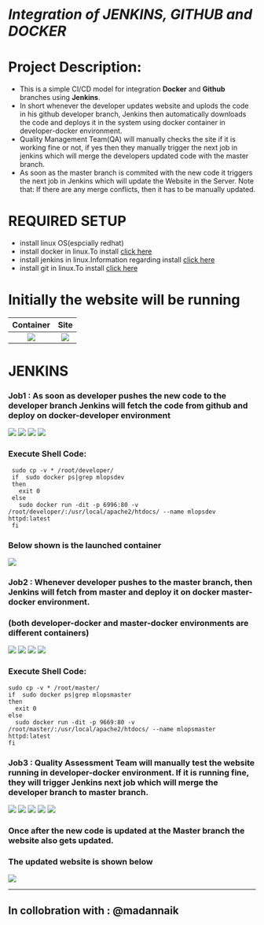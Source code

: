 
# ***Integration of JENKINS, GITHUB and DOCKER*** 

# Project Description:
- This is a simple CI/CD model for integration **Docker** and **Github** branches using **Jenkins**.
- In short whenever the developer updates website and uplods the code in his github developer branch, Jenkins then automatically downloads the code and deploys it in the system using docker container in developer-docker environment. 
- Quality Management Team(QA) will manually checks the site if it is working fine or not, if yes then they manually trigger the next job in jenkins which will merge the developers updated code with the master branch. 
- As soon as the master branch is commited with the new code it triggers the next job  in Jenkins which will update the Website in the Server.
Note that: If there are any merge conflicts, then it has to be manually updated.

# **REQUIRED SETUP**
 * install linux OS(espcially redhat) 
 * install docker in linux.To install [click here](https://docs.docker.com/engine/install/)
 * install jenkins in linux.Information regarding install [click here](https://www.jenkins.io/download/)
 * install git in linux.To install [click here](https://git-scm.com/download/linux)
 
 
# **Initially the website will be running**
Container                  |  Site
:-------------------------:|:-------------------------:
![](images/ic.png)  |  ![](images/io.png)

# **JENKINS**

### Job1 : As soon as developer pushes the new code to the developer branch Jenkins will fetch the code from github and deploy on docker-developer environment
![](images/j11.png)
![](images/j12.png)
![](images/j13.png)
![](images/j14.png)

### Execute Shell Code:

     sudo cp -v * /root/developer/
     if  sudo docker ps|grep mlopsdev
     then
       exit 0
     else
       sudo docker run -dit -p 6996:80 -v /root/developer/:/usr/local/apache2/htdocs/ --name mlopsdev httpd:latest
     fi

### Below shown is the launched container
![](images/rc.png)

### Job2 : Whenever developer pushes to the master branch, then Jenkins will fetch from master and deploy it on docker master-docker environment.
### (both developer-docker and master-docker environments are different containers)

![](images/j21.png)
![](images/j22.png)
![](images/j23.png)
![](images/j24.png)

### Execute Shell Code:

    sudo cp -v * /root/master/
    if  sudo docker ps|grep mlopsmaster
    then
      exit 0
    else
      sudo docker run -dit -p 9669:80 -v /root/master/:/usr/local/apache2/htdocs/ --name mlopsmaster httpd:latest
    fi




### Job3 : Quality Assessment Team will manually test the website running in developer-docker environment. If it is running fine, they will trigger Jenkins next job which will merge the developer branch to master branch.

![](images/j31.png)
![](images/j32.png)
![](images/j33.png)
![](images/j34.png)
![](images/j35.png)

### Once after the new code is updated at the Master branch the website also gets updated.
### The updated website is shown below

![](images/ro.png)

---

## In collobration with : @madannaik

